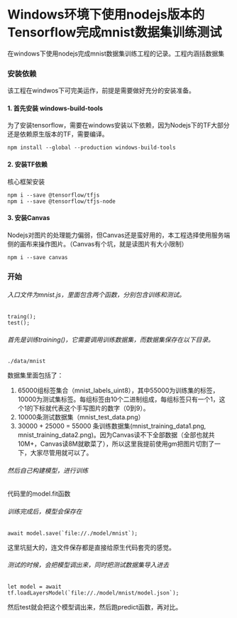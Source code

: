 # Windows环境下使用nodejs版本的Tensorflow完成mnist数据集训练测试
在windows下使用nodejs完成mnist数据集训练工程的记录。工程内涵括数据集
### 安装依赖
该工程在windwos下可完美运作，前提是需要做好充分的安装准备。
#### 1. 首先安装 windows-build-tools
为了安装tensorflow，需要在windows安装以下依赖，因为Nodejs下的TF大部分还是依赖原生版本的TF，需要编译。
```
npm install --global --production windows-build-tools
```
#### 2. 安装TF依赖
核心框架安装
```
npm i --save @tensorflow/tfjs
npm i --save @tensorflow/tfjs-node
```
#### 3. 安装Canvas
Nodejs对图片的处理能力偏弱，但Canvas还是蛮好用的，本工程选择使用服务端侧的画布来操作图片。（Canvas有个坑，就是读图片有大小限制）
```
npm i --save canvas
```

### 开始
###### 入口文件为mnist.js，里面包含两个函数，分别包含训练和测试。
```
traing();
test(); 
```

###### 首先是训练training()，它需要调用训练数据集，而数据集保存在以下目录。
```
./data/mnist
```
数据集里面包括了：
1. 65000组标签集合（mnist_labels_uint8），其中55000为训练集的标签，10000为测试集标签。每组标签由10个二进制组成，每组标签只有一个1，这个1的下标就代表这个手写图片的数字（0到9）。
2. 10000条测试数据集（mnist_test_data.png）
3. 30000 + 25000 = 55000 条训练数据集(mnist_training_data1.png, mnist_training_data2.png)。因为Canvas读不下全部数据（全部也就共10M+，Canvas读8M就歇菜了），所以这里我提前使用gm把图片切割了一下，大家尽管用就可以了。

###### 然后自己构建模型，进行训练
代码里的model.fit函数

###### 训练完成后，模型会保存在
```
await model.save(`file://./model/mnist`);
```
这里坑挺大的，连文件保存都是直接给原生代码套壳的感觉。

###### 测试的时候，会把模型调出来，同时把测试数据集导入进去
```
let model = await tf.loadLayersModel(`file://./model/mnist/model.json`);
```
然后test就会把这个模型调出来，然后跑predict函数，再对比。

